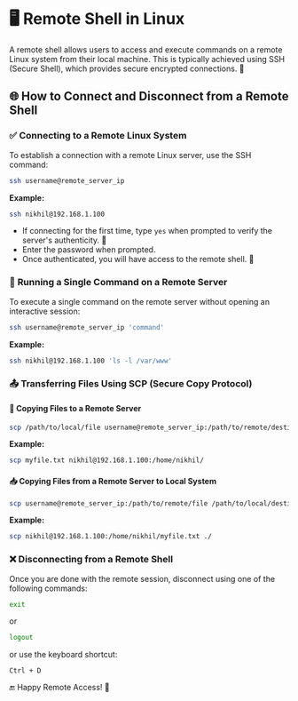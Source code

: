 # 🖥️ Remote Shell in Linux

A remote shell allows users to access and execute commands on a remote Linux system from their local machine. This is typically achieved using SSH (Secure Shell), which provides secure encrypted connections. 🔐

## 🌐 How to Connect and Disconnect from a Remote Shell

### ✅ **Connecting to a Remote Linux System**
To establish a connection with a remote Linux server, use the SSH command:
```bash
ssh username@remote_server_ip
```
**Example:**
```bash
ssh nikhil@192.168.1.100
```
- If connecting for the first time, type `yes` when prompted to verify the server's authenticity. 🔑
- Enter the password when prompted.
- Once authenticated, you will have access to the remote shell. 🏁

### 🚀 **Running a Single Command on a Remote Server**
To execute a single command on the remote server without opening an interactive session:
```bash
ssh username@remote_server_ip 'command'
```
**Example:**
```bash
ssh nikhil@192.168.1.100 'ls -l /var/www'
```

### 📤 **Transferring Files Using SCP (Secure Copy Protocol)**
#### 📂 **Copying Files to a Remote Server**
```bash
scp /path/to/local/file username@remote_server_ip:/path/to/remote/destination
```
**Example:**
```bash
scp myfile.txt nikhil@192.168.1.100:/home/nikhil/
```

#### 📥 **Copying Files from a Remote Server to Local System**
```bash
scp username@remote_server_ip:/path/to/remote/file /path/to/local/destination
```
**Example:**
```bash
scp nikhil@192.168.1.100:/home/nikhil/myfile.txt ./
```

### ❌ **Disconnecting from a Remote Shell**
Once you are done with the remote session, disconnect using one of the following commands:
```bash
exit
```
or
```bash
logout
```
or use the keyboard shortcut:
```
Ctrl + D
```

🔚 Happy Remote Access! 🎯
